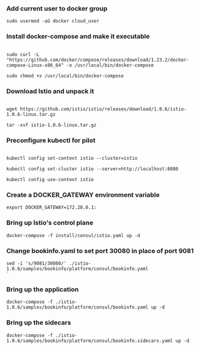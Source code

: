 

### Add current user to docker group
```
sudo usermod -aG docker cloud_user
```

### Install docker-compose and make it executable

```

sudo curl -L "https://github.com/docker/compose/releases/download/1.23.2/docker-compose-Linux-x86_64" -o /usr/local/bin/docker-compose  

sudo chmod +x /usr/local/bin/docker-compose

```

### Download Istio and unpack it

```

wget https://github.com/istio/istio/releases/download/1.0.6/istio-1.0.6-linux.tar.gz

tar -xvf istio-1.0.6-linux.tar.gz

```

### Preconfigure kubectl for pilot

```

kubectl config set-context istio --cluster=istio

kubectl config set-cluster istio --server=http://localhost:8080

kubectl config use-context istio

```

### Create a DOCKER_GATEWAY environment variable

```
export DOCKER_GATEWAY=172.28.0.1:
```

### Bring up Istio's control plane
```
docker-compose -f install/consul/istio.yaml up -d
```

### Change bookinfo.yaml to set port 30080 in place of port 9081
```
sed -i 's/9081/30080/' ./istio-1.0.6/samples/bookinfo/platform/consul/bookinfo.yaml
`
```

### Bring up the application
```
docker-compose -f ./istio-1.0.6/samples/bookinfo/platform/consul/bookinfo.yaml up -d
```

### Bring up the sidecars
```
docker-compose -f ./istio-1.0.6/samples/bookinfo/platform/consul/bookinfo.sidecars.yaml up -d
```
